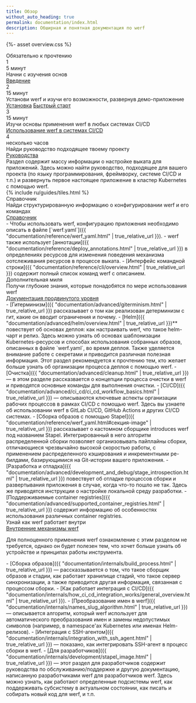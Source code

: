 ```yaml
---
title: Обзор
without_auto_heading: true
permalink: documentation/index.html
description: Обширная и понятная документация по werf
---
```


{%- asset overview.css %}

<div class="overview">
    <div class="overview__title">Обязательно к прочтению</div>
    <div class="overview__row">
        <div class="overview__step">
            <div class="overview__step-header">
                <div class="overview__step-num">1</div>
                <div class="overview__step-time">5 минут</div>
            </div>
            <div class="overview__step-title">Начни с изучения основ</div>
            <div class="overview__step-actions">
                <a class="overview__step-action" href="{{ "introduction.html" | true_relative_url }}">Введение</a>
            </div>
        </div>
        <div class="overview__step">
            <div class="overview__step-header">
                <div class="overview__step-num">2</div>
                <div class="overview__step-time">15 минут</div>
            </div>
            <div class="overview__step-title">Установи werf и изучи его возможности, развернув демо-приложение</div>
            <div class="overview__step-actions">
                <a class="overview__step-action" href="{{ "installation.html" | true_relative_url }}">Установка</a>
                <a class="overview__step-action" href="{{ "documentation/quickstart.html" | true_relative_url }}">Быстрый старт</a>
            </div>
        </div>
    </div>
    <div class="overview__step">
        <div class="overview__step-header">
            <div class="overview__step-num">3</div>
            <div class="overview__step-time">15 минут</div>
        </div>
        <div class="overview__step-title">Изучи основы применения werf в любых системах CI/CD</div>
        <div class="overview__step-actions">
            <a class="overview__step-action" href="{{ "documentation/using_with_ci_cd_systems.html" | true_relative_url }}">Использование werf в системах CI/CD</a>
        </div>
    </div>
    <div class="overview__step">
        <div class="overview__step-header">
            <div class="overview__step-num">4</div>
            <div class="overview__step-time">несколько часов</div>
        </div>
        <div class="overview__step-title">Найди руководство подходящее твоему проекту</div>
        <div class="overview__step-actions">
            <a class="overview__step-action" href="{{ "documentation/guides.html" | true_relative_url }}">Руководства</a>
        </div>
        <div class="overview__step-info">
            Раздел содержит массу информации о настройке выката для приложений. Здесь можно найти руководство, подходящее для вашего проекта (по языку программирования, фреймворку, системе CI/CD и т.п.) и развернуть первое настоящее приложение в кластер Kubernetes с помощью werf.
        </div>
    </div>
    {% include ru/guides/tiles.html %}
    <div class="overview__title">Справочник</div>
    <div class="overview__step">
        <div class="overview__step-title">Найди структурированную информацию о конфигурировании werf и его командах</div>
        <div class="overview__step-actions">
            <a class="overview__step-action" href="{{ "documentation/reference/werf_yaml.html" | true_relative_url }}">Справочник</a>
        </div>
        <div class="overview__step-info">
<div markdown="1">
 - Чтобы использовать werf, конфигурацию приложения необходимо описать в файле [`werf.yaml`]({{ "documentation/reference/werf_yaml.html" | true_relative_url }}).
 - werf также использует [аннотации]({{ "documentation/reference/deploy_annotations.html" | true_relative_url }}) в определениях ресурсов для изменения поведения механизма оотслеживания ресурсов в процессе выката.
 - [Интерфейс командной строки]({{ "documentation/reference/cli/overview.html" | true_relative_url }}) содержит полный список команд werf с описанием.
</div>
        </div>
    </div>
    <div class="overview__title">Дополнительная миля</div>
    <div class="overview__step">
        <div class="overview__step-title">Получи глубокие знания, которые понадобятся по мере использования werf</div>
        <div class="overview__step-actions">
            <a class="overview__step-action" href="{{ "documentation/advanced/giterminism.html" | true_relative_url }}">Документация продвинутого уровня</a>
        </div>
        <div class="overview__step-info">
<div markdown="1">
 - [Гитерминизм]({{ "documentation/advanced/giterminism.html" | true_relative_url }}) рассказывает о том как реализован детерминизм с гит, какие он вводит ограничения и почему.
 - [Helm]({{ "documentation/advanced/helm/overview.html" | true_relative_url }})** повествует об основах деплоя: как настраивать werf, что такое helm-чарт и релиз. Здесь можно узнать об основах шаблонизации Kubernetes-ресурсов и способах использования собранных образов, описанных в файле `werf.yaml`, во время деплоя. Также уделяется внимание работе с секретами и приводится различная полезная информация. Этот раздел рекомендуется к прочтению тем, кто желает больше узнать об организации процесса деплоя с помощью werf.
 - [Очистка]({{ "documentation/advanced/cleanup.html" | true_relative_url }}) — в этом разделе рассказвается о концепции процесса очистки в werf и приводятся основные команды для выполнения очистки.
 - [CI/CD]({{ "documentation/advanced/ci_cd/ci_cd_workflow_basics.html" | true_relative_url }}) — описываются ключевые аспекты организации рабочих процессов в рамках CI/CD с помощью werf. Здесь вы узнаете об использовании werf в GitLab CI/CD, GitHub Actions и других CI/CD системах.
 - [Сборка образов с помощью Stapel]({{ "documentation/reference/werf_yaml.html#секция-image" | true_relative_url }}) рассказывает о кастомном сборщике introduces werf под названием Stapel. Интегрированный в него алгоритм распределенной сборки позволяет организовывать пайплайны сборки, отличающиеся чрезвычайно высокой скоростью работы, с применением распределенного кэширования и инкрементными ре-билдами, базирующимися на Git-истории вашего приложения.
 - [Разработка и отладка]({{ "documentation/advanced/development_and_debug/stage_introspection.html" | true_relative_url }}) повествует об отладке процессов сборки и развертывания приложения в случае, когда что-то пошло не так. Здесь же приводятся инструкции о настройке локальной среду разработки.
 - [Поддерживаемые container registries]({{ "documentation/advanced/supported_container_registries.html" | true_relative_url }}) содержит информацию об особенностях использования различных container registries.
</div>
        </div>
    </div>
    <div class="overview__step">
        <div class="overview__step-title">Узнай как werf работает внутри</div>
        <div class="overview__step-actions">
            <a class="overview__step-action" href="{{ "documentation/internals/build_process.html" | true_relative_url }}">Внутренние механизмы werf</a>
        </div>
        <div class="overview__step-info">
            <p>Для полноценного применения werf ознакомление с этим разделом не требуется, однако он будет полезен тем, что хочет больше узнать об устройстве и принципах работы инструмента.</p>
<div markdown="1">
 - [Сборка образов]({{ "documentation/internals/build_process.html" | true_relative_url }}) — рассказзывается о том, что такое сборщик образов и стадии, как работает хранилище стадий, что такое сервер синхронизации, а также приводится другая информация, связанная с процессом сборки.
 - [Как работает интеграция с CI/CD]({{ "documentation/internals/how_ci_cd_integration_works/general_overview.html" | true_relative_url }}).
 - [Преобразование имен в werf]({{ "documentation/internals/names_slug_algorithm.html" | true_relative_url }}) — описывается алгоритм, который werf использует для автоматического преобразования имен и замены недопустимых символов (например, в namespace'ах Kubernetes или именах Helm-релизов).
 - [Интеграция с SSH-агентом]({{ "documentation/internals/integration_with_ssh_agent.html" | true_relative_url }}) — показано, как интегрировать SSH-агент в процесс сборки в werf.
 - [Для разработчиков]({{ "documentation/internals/development/stapel_image.html" | true_relative_url }}) — этот раздел для разработчиков содержит руководства по обслуживанию/поддержке и другую документацию, написанную разработчиками werf для разработчиков werf. Здесь можно узнать, как работают определенные подсистемы werf, как поддерживать субсистему в актуальном состоянии, как писать и собирать новый код для werf, и т.п.
</div>
        </div>
    </div>
</div>
